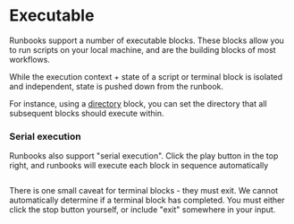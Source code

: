 # Executable

Runbooks support a number of executable blocks. These blocks allow you to run scripts on your local machine, and are the building blocks of most workflows.

While the execution context + state of a script or terminal block is isolated and independent, state is pushed down from the runbook.&#x20;

For instance, using a [directory](directory.md "mention") block, you can set the directory that all subsequent blocks should execute within.

### Serial execution

Runbooks also support "serial execution". Click the play button in the top right, and runbooks will execute each block in sequence automatically

<figure><img src="../../../images/CleanShot 2025-04-29 at 15.30.07@2x.png" alt=""><figcaption></figcaption></figure>

There is one small caveat for terminal blocks - they must exit. We cannot automatically determine if a terminal block has completed. You must either click the stop button yourself, or include "exit" somewhere in your input.
